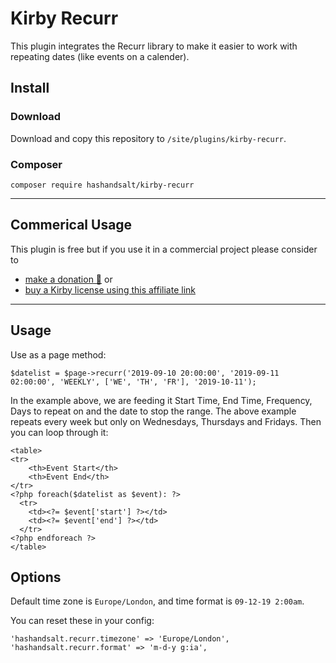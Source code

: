 # Kirby Recurr

This plugin integrates the Recurr library to make it easier to work with repeating dates (like events on a calender).

## Install

### Download

Download and copy this repository to `/site/plugins/kirby-recurr`.

### Composer

```
composer require hashandsalt/kirby-recurr
```

****

## Commerical Usage

This plugin is free but if you use it in a commercial project please consider to
- [make a donation 🍻](https://paypal.me/hashandsalt?locale.x=en_GB) or
- [buy a Kirby license using this affiliate link](https://a.paddle.com/v2/click/1129/36141?link=1170)

****


## Usage

Use as a page method:

```
$datelist = $page->recurr('2019-09-10 20:00:00', '2019-09-11 02:00:00', 'WEEKLY', ['WE', 'TH', 'FR'], '2019-10-11');
```

In the example above, we are feeding it Start Time, End Time, Frequency, Days to repeat on and the date to stop the range. The above example repeats every week but only on Wednesdays, Thursdays and Fridays. Then you can loop through it:

```
<table>
<tr>
    <th>Event Start</th>
    <th>Event End</th>
</tr>
<?php foreach($datelist as $event): ?>
  <tr>
    <td><?= $event['start'] ?></td>
    <td><?= $event['end'] ?></td>
  </tr>
<?php endforeach ?>
</table>
```

## Options

Default time zone is `Europe/London`, and time format is `09-12-19 2:00am`.

You can reset these in your config:

```
'hashandsalt.recurr.timezone' => 'Europe/London',
'hashandsalt.recurr.format' => 'm-d-y g:ia',
```
